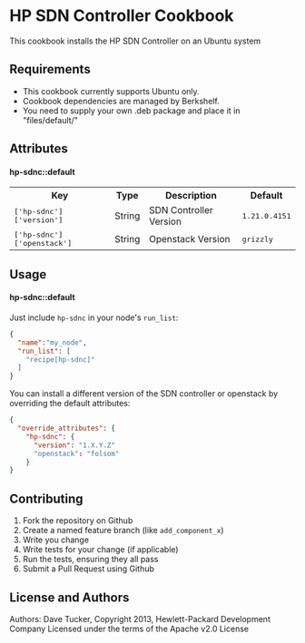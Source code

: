 HP SDN Controller Cookbook
==========================
This cookbook installs the HP SDN Controller on an Ubuntu system

Requirements
------------

 - This cookbook currently supports Ubuntu only.
 - Cookbook dependencies are managed by Berkshelf.
 - You need to supply your own .deb package and place it in "files/default/"

Attributes
----------

#### hp-sdnc::default
<table>
  <tr>
    <th>Key</th>
    <th>Type</th>
    <th>Description</th>
    <th>Default</th>
  </tr>
  <tr>
    <td><tt>['hp-sdnc']['version']</tt></td>
    <td>String</td>
    <td>SDN Controller Version</td>
    <td><tt>1.21.0.4151</tt></td>
  </tr>
    <tr>
    <td><tt>['hp-sdnc']['openstack']</tt></td>
    <td>String</td>
    <td>Openstack Version</td>
    <td><tt>grizzly</tt></td>
  </tr>
</table>

Usage
-----
#### hp-sdnc::default

Just include `hp-sdnc` in your node's `run_list`:

```json
{
  "name":"my_node",
  "run_list": [
    "recipe[hp-sdnc]"
  ]
}
```

You can install a different version of the SDN controller or openstack by overriding the default attributes:

```json
{
  "override_attributes": {
    "hp-sdnc": {
      "version": "1.X.Y.Z"
      "openstack": "folsom"
    }
}
```

Contributing
------------

1. Fork the repository on Github
2. Create a named feature branch (like `add_component_x`)
3. Write you change
4. Write tests for your change (if applicable)
5. Run the tests, ensuring they all pass
6. Submit a Pull Request using Github

License and Authors
-------------------
Authors: Dave Tucker,
Copyright 2013, Hewlett-Packard Development Company
Licensed under the terms of the Apache v2.0 License
